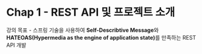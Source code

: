 # Chap 1 - REST API 및 프로젝트 소개 
강의 목표 - 스프링 기술을 사용하여 <strong>Self-Describtive Message</strong>와 <strong>HATEOAS(Hypermedia as the engine of application state)</strong>를 만족하는 REST API 개발
